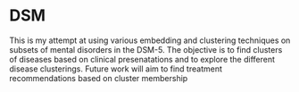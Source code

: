 # DSM
This is my attempt at using various embedding and clustering techniques on subsets of mental disorders in the DSM-5. The objective is to find clusters of diseases based on clinical presenatations and to explore the different disease clusterings. Future work will aim to find treatment recommendations based on cluster membership
